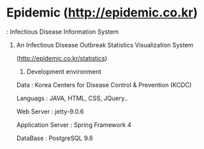 # Epidemic (http://epidemic.co.kr)
: Infectious Disease Information System

1. An Infectious Disease Outbreak Statistics Visualization System 

    (http://epidemic.co.kr/statistics)
  
  
     1) Development environment
  
      Data : Korea Centers for Disease Control & Prevention (KCDC)
      
      Languags : JAVA, HTML, CSS, JQuery..
      
      Web Server : jetty-9.0.6
      
      Application Server : Spring Framework 4
      
      DataBase : PostgreSQL 9.6


